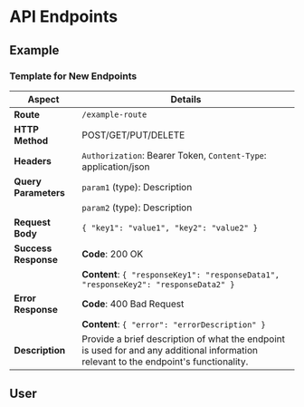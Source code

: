 # API Endpoints

## Example

### Template for New Endpoints

| Aspect            | Details                                       |
|-------------------|-----------------------------------------------|
| **Route**         | `/example-route`                              |
| **HTTP Method**   | POST/GET/PUT/DELETE                           |
| **Headers**       | `Authorization`: Bearer Token, `Content-Type`: application/json |
| **Query Parameters** | `param1` (type): Description             |
|                   | `param2` (type): Description                  |
| **Request Body**  | `{ "key1": "value1", "key2": "value2" }`      |
| **Success Response** | **Code**: 200 OK                         |
|                   | **Content**: `{ "responseKey1": "responseData1", "responseKey2": "responseData2" }` |
| **Error Response**| **Code**: 400 Bad Request                     |
|                   | **Content**: `{ "error": "errorDescription" }`|
| **Description**   | Provide a brief description of what the endpoint is used for and any additional information relevant to the endpoint's functionality. |

## User
